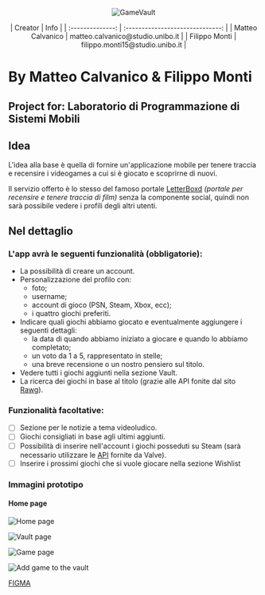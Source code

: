 <p align="center">
  <img src="./readmeImg/landscape.png" alt="GameVault"/>
</p>

<center>
| Creator          | Info                             |
| :--------------: | :------------------------------: |
| Matteo Calvanico | matteo.calvanico@studio.unibo.it |
| Filippo Monti    | filippo.monti15@studio.unibo.it  |
</center>

# By Matteo Calvanico & Filippo Monti
## Project for: Laboratorio di Programmazione di Sistemi Mobili 
## Idea
L'idea alla base è quella di fornire un'applicazione mobile per tenere traccia e recensire i videogames a cui si è giocato e scoprirne di nuovi.

Il servizio offerto è lo stesso del famoso portale [LetterBoxd](https://letterboxd.com) *(portale per recensire e tenere traccia di film)* senza la componente social, quindi non sarà possibile vedere i profili degli altri utenti.

## Nel dettaglio
### L'app avrà le seguenti funzionalità (obbligatorie):
- La possibilità di creare un account.
- Personalizzazione del profilo con:
  - foto;
  - username;
  - account di gioco (PSN, Steam, Xbox, ecc);
  - i quattro giochi preferiti.
- Indicare quali giochi abbiamo giocato e eventualmente aggiungere i seguenti dettagli:
  - la data di quando abbiamo iniziato a giocare e quando lo    abbiamo completato;
  - un voto da 1 a 5, rappresentato in stelle;
  - una breve recensione o un nostro pensiero sul titolo.
- Vedere tutti i giochi aggiunti nella sezione Vault.
- La ricerca dei giochi in base al titolo (grazie alle API fonite dal sito [Rawg](https://rawg.io/)).

### Funzionalità facoltative:
- [ ] Sezione per le notizie a tema videoludico.
- [ ] Giochi consigliati in base agli ultimi aggiunti.
- [ ] Possibilità di inserire nell'account i giochi posseduti su Steam (sarà necessario utilizzare le [API](https://developer.valvesoftware.com/wiki/Steam_Web_API#GetGlobalAchievementPercentagesForApp_.28v0001.29) fornite da Valve).
- [ ] Inserire i prossimi giochi che si vuole giocare nella sezione Wishlist

### Immagini prototipo

#### Home page
![Home page](./readmeImg/HomePage.png)

![Vault page](./readmeImg/vaultPage.png)

![Game page](./readmeImg/GamePage.png)

![Add game to the vault](./readmeImg/AddGamePage.png)

[FIGMA](https://www.figma.com/file/BDaSt0oGNPzH08eB5V8aJv/Game-Vault?type=design&node-id=0-1&mode=design&t=0B8sndX7UVuCMsGU-0)